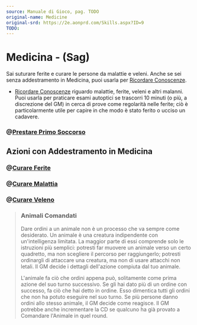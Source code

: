 ```yaml
---
source: Manuale di Gioco, pag. TODO
original-name: Medicine
original-srd: https://2e.aonprd.com/Skills.aspx?ID=9
TODO:
---
```


# Medicina - (Sag)

Sai suturare ferite e curare le persone da malattie e veleni. Anche se sei senza
addestramento in Medicina, puoi usarla per
[Ricordare Conoscenze](/azioni/abilita/ricordare-conoscenze).

- [Ricordare Conoscenze](/azioni/abilita/ricordare-conoscenze) riguardo
  malattie, ferite, veleni e altri malanni. Puoi usarla per praticare esami
  autoptici se trascorri 10 minuti (o più, a discrezione del GM) in cerca di
  prove come regolarità nelle ferite; ciò è particolarmente utile per capire in
  che modo è stato ferito o ucciso un cadavere.

### @[Prestare Primo Soccorso](/azioni/abilita/prestare-primo-soccorso)

## Azioni con Addestramento in Medicina

### @[Curare Ferite](/azioni/abilita/curare-ferite)

### @[Curare Malattia](/azioni/abilita/curare-malattia)

### @[Curare Veleno](/azioni/abilita/curare-veleno)

> ### Animali Comandati
>
> Dare ordini a un animale non è un processo che va sempre come desiderato. Un
> animale è una creatura indipendente con un'intelligenza limitata. La maggior
> parte di essi comprende solo le istruzioni più semplici: potresti far muovere
> un animale verso un certo quadretto, ma non scegliere il percorso per
> raggiungerlo; potresti ordinargli di attaccare una creatura, ma non di usare
> attacchi non letali. Il GM decide i dettagli dell'azione compiuta dal tuo
> animale.
>
> L'animale fa ciò che ordini appena può, solitamente come prima azione del suo
> turno successivo. Se gli hai dato più di un ordine con successo, fa ciò che
> hai detto in ordine. Esso dimentica tutti gli ordini che non ha potuto
> eseguire nel suo turno. Se più persone danno ordini allo stesso animale, il GM
> decide come reagisce. Il GM potrebbe anche incrementare la CD se qualcuno ha
> già provato a Comandare l'Animale in quel round.
